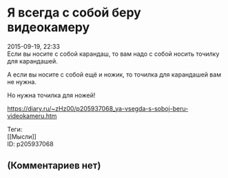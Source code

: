 Я всегда с собой беру видеокамеру
=================================

  
2015-09-19, 22:33  
 Если вы носите с собой карандаш, то вам надо с собой носить точилку для карандашей.   
   
 А если вы носите с собой ещё и ножик, то точилка для карандашей вам не нужна.   
   
 Но нужна точилка для ножей!   
  
<https://diary.ru/~zHz00/p205937068_ya-vsegda-s-soboj-beru-videokameru.htm>  
  
Теги:  
[[Мысли]]  
ID: p205937068  


(Комментариев нет)
------------------